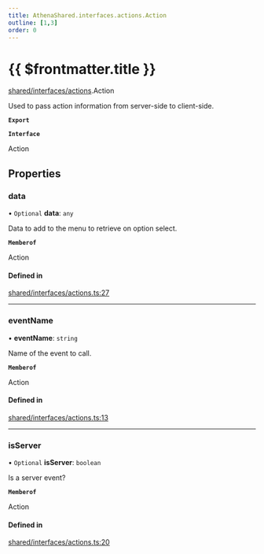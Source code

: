 ```yaml
---
title: AthenaShared.interfaces.actions.Action
outline: [1,3]
order: 0
---
```


# {{ $frontmatter.title }}


[shared/interfaces/actions](../modules/shared_interfaces_actions.md).Action

Used to pass action information from server-side to client-side.

**`Export`**

**`Interface`**

Action

## Properties

### data

• `Optional` **data**: `any`

Data to add to the menu to retrieve on option select.

**`Memberof`**

Action

#### Defined in

[shared/interfaces/actions.ts:27](https://github.com/Stuyk/altv-athena/blob/627294b/src/core/shared/interfaces/actions.ts#L27)

___

### eventName

• **eventName**: `string`

Name of the event to call.

**`Memberof`**

Action

#### Defined in

[shared/interfaces/actions.ts:13](https://github.com/Stuyk/altv-athena/blob/627294b/src/core/shared/interfaces/actions.ts#L13)

___

### isServer

• `Optional` **isServer**: `boolean`

Is a server event?

**`Memberof`**

Action

#### Defined in

[shared/interfaces/actions.ts:20](https://github.com/Stuyk/altv-athena/blob/627294b/src/core/shared/interfaces/actions.ts#L20)
